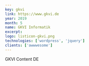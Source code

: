 ```yaml
---
key: gkvi
link: https://www.gkvi.de
year: 2019
month: 5
name: GKVI Informatik
excerpt:
logo: listicon-gkvi.png
technologies: ['wordpress', 'jquery']
clients: ['awwwesome']
---
```


GKVI Content DE
